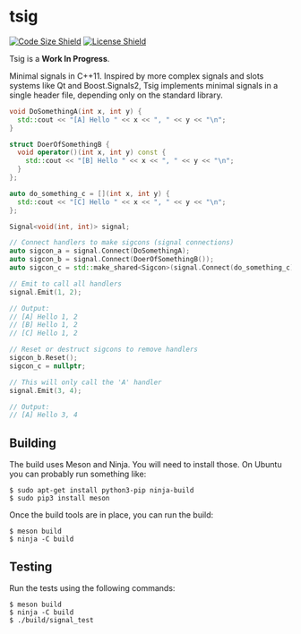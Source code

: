 # tsig #

[![Code Size Shield][shield_code_size]][ref_floppy_disk]
[![License Shield][shield_license]][file_license_md]

Tsig is a **Work In Progress**.

Minimal signals in C++11. Inspired by more complex signals and slots systems
like Qt and Boost.Signals2, Tsig implements minimal signals in a single header
file, depending only on the standard library.

```cpp
void DoSomethingA(int x, int y) {
  std::cout << "[A] Hello " << x << ", " << y << "\n";
}

struct DoerOfSomethingB {
  void operator()(int x, int y) const {
    std::cout << "[B] Hello " << x << ", " << y << "\n";
  }
};

auto do_something_c = [](int x, int y) {
  std::cout << "[C] Hello " << x << ", " << y << "\n";
};

Signal<void(int, int)> signal;

// Connect handlers to make sigcons (signal connections)
auto sigcon_a = signal.Connect(DoSomethingA);
auto sigcon_b = signal.Connect(DoerOfSomethingB());
auto sigcon_c = std::make_shared<Sigcon>(signal.Connect(do_something_c));

// Emit to call all handlers
signal.Emit(1, 2);

// Output:
// [A] Hello 1, 2
// [B] Hello 1, 2
// [C] Hello 1, 2

// Reset or destruct sigcons to remove handlers
sigcon_b.Reset();
sigcon_c = nullptr;

// This will only call the 'A' handler
signal.Emit(3, 4);

// Output:
// [A] Hello 3, 4
```

## Building ##

The build uses Meson and Ninja. You will need to install those. On Ubuntu you
can probably run something like:

```text
$ sudo apt-get install python3-pip ninja-build
$ sudo pip3 install meson
```

Once the build tools are in place, you can run the build:

```text
$ meson build
$ ninja -C build
```

## Testing ##

Run the tests using the following commands:

```text
$ meson build
$ ninja -C build
$ ./build/signal_test
```

<!-- Links -->

[shield_code_size]: https://img.shields.io/github/languages/code-size/tprk77/tsig
[ref_floppy_disk]: https://en.wikipedia.org/wiki/History_of_the_floppy_disk
[shield_license]: https://img.shields.io/github/license/tprk77/tsig?color=informational
[file_license_md]: https://github.com/tprk77/tsig/blob/master/LICENSE.md

<!-- Local Variables: -->
<!-- fill-column: 79 -->
<!-- End: -->
